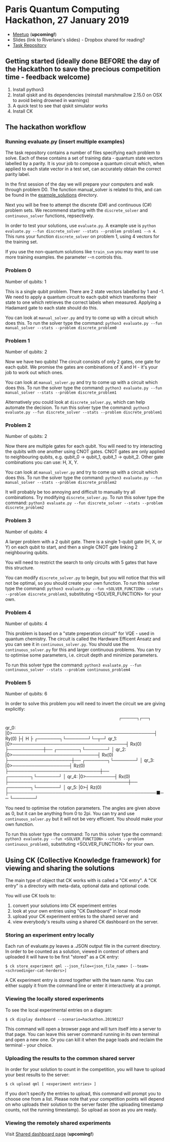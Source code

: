 # Paris Quantum Computing Hackathon, 27 January 2019

* [Meetup](https://www.meetup.com/Paris-Quantum-Computing-Technologies/events/256367871) (**upcoming!**)
* Slides (link to Riverlane's slides) - Dropbox shared for reading?
* [Task Repository](https://github.com/riverlane/paris)

## Getting started (ideally done BEFORE the day of the Hackathon to save the precious competition time - feedback welcome)

1. Install python3
1. Install qiskit and its dependencies (reinstall marshmallow 2.15.0 on OSX to avoid being drowned in warnings)
1. A quick test to see that qiskit simulator works
1. Install CK

## The hackathon workflow

### Running evaluate.py (insert multiple examples)

The task repository contains a number of files specifying each problem to solve. Each of these contains a set of
training data - quantum state vectors labelled by a parity. It is your job to compose a quantum circuit which, when
applied to each state vector in a test set, can accurately obtain the correct parity label.

In the first session of the day we will prepare your computers and walk through problem D0. The function manual_solver
is related to this, and can be found in the
[example_solutions](https://github.com/riverlane/paris/tree/master/example_solutions) directory.

Next you will be free to attempt the discrete (D#) and continuous (C#) problem sets. We recommend starting with the
`discrete_solver` and `continuous_solver` functions, repsectively.

In order to test your solutions, use `evaluate.py`. A example use is `python evaluate.py --fun discrete_solver --stats
--problem problem1 --n 4`. This runs your function `discrete_solver` on problem 1, using 4 vectors for the training set.

If you use the non-quantum solutions like `train_svm` you may want to use more training examples. the parameter --n
controls this.

### Problem 0

Number of qubits: 1

This is a single qubit problem.
There are 2 state vectors labelled by 1 and -1. We need to apply a quantum circuit to each qubit which transforms their
state to one which retrieves the correct labels when measured.
Applying a Hadamard gate to each state should do this.

You can look at `manual_solver.py` and try to come up with a circuit which does this.
To run the solver type the command: `python3 evaluate.py --fun manual_solver --stats --problem discrete_problem0`

### Problem 1

Number of qubits: 2

Now we have two qubits!
The circuit consists of only 2 gates, one gate for each qubit.
We promise the gates are combinations of X and H - it's your job to work out which ones.

You can look at `manual_solver.py` and try to come up with a circuit which does this.
To run the solver type the command: `python3 evaluate.py --fun manual_solver --stats --problem discrete_problem1`

Alternatively you could look at `discrete_solver.py`, which can help automate the decision.
To run this solver type the command: `python3 evaluate.py --fun discrete_solver --stats --problem discrete_problem1`

### Problem 2

Number of qubits: 2

Now there are multiple gates for each qubit. You will need to try interacting the qubits with one another using
CNOT gates.
CNOT gates are only applied to neighbouring qubits, e.g. qubit_0 -> qubit_1, qubit_1 -> qubit_2.
Other gate combinations you can use: H, X, Y.

You can look at `manual_solver.py` and try to come up with a circuit which does this.
To run the solver type the command: `python3 evaluate.py --fun manual_solver --stats --problem discrete_problem2`

It will probably be too annoying and difficult to manually try all combinations. Try modifying `discrete_solver.py`.
To run this solver type the command: `python3 evaluate.py --fun discrete_solver --stats --problem discrete_problem2`

### Problem 3

Number of qubits: 4

A larger problem with a 2 qubit gate.
There is a single 1-qubit gate (H, X, or Y) on each qubit to start, and then a single CNOT gate linking 2
neighbouring qubits.

You will need to restrict the search to only circuits with 5 gates that have this structure.

You can modify `discrete_solver.py` to begin, but you will notice that this will not be optimal, so you should create
your own function.
To run this solver type the command: `python3 evaluate.py --fun <SOLVER_FUNCTION> --stats --problem discrete_problem3`,
substituting <SOLVER_FUNCTION> for your own.

### Problem 4

Number of qubits: 4

This problem is based on a "state preperation circuit" for VQE - used in quantum chemistry.
The circuit is called the Hardware Efficent Ansatz and you can see it in `continuous_solver.py`.
You should use the `continuous_solver.py` for this and larger continuous problems.
You can try to optimise some parameters, i.e. circuit depth and minimize parameters.

To run this solver type the command: `python3 evaluate.py --fun continuous_solver --stats --problem continuous_problem4`

### Problem 5

Number of qubits: 6

In order to solve this problem you will need to invert the circuit we are giving explicitly:

                                                      ┌───────┐┌───┐
qr_0: |0>─────────────────────────────────────────────┤ Ry(0) ├┤ H ├
                                             ┌───────┐└───────┘└─┬─┘
qr_1: |0>────────────────────────────────────┤ Rx(0) ├───────────┼──
                                    ┌───────┐└───────┘           │
qr_2: |0>───────────────────────────┤ Rx(0) ├────────────────────┼──
                           ┌───────┐└───────┘                    │
qr_3: |0>──────────────────┤ Rz(0) ├─────────────────────────────┼──
                  ┌───────┐└───────┘                             │
qr_4: |0>─────────┤ Rx(0) ├──────────────────────────────────────┼──
         ┌───────┐└───────┘                                      │
qr_5: |0>┤ Rz(0) ├───────────────────────────────────────────────■──
         └───────┘

You need to optimise the rotation parameters. The angles are given above as 0, but it can be anything from 0 to 2pi.
You can try and use `continuous_solver.py` but it will not be very efficient. You should make your own function.

To run this solver type the command: To run this solver type the command: `python3 evaluate.py --fun <SOLVER_FUNCTION>
--stats --problem continuous_problem5`, substituting <SOLVER_FUNCTION> for your own.


## Using CK (Collective Knowledge framework) for viewing and sharing the solutions

The main type of object that CK works with is called a "CK entry".
A "CK entry" is a directory with meta-data, optional data and optional code.

You will use CK tools to:
1. convert your solutions into CK experiment entries
1. look at your own entries using "CK Dashboard" in local mode
1. upload your CK experiment entries to the shared server and
1. view everybody's results using a shared CK dashboard on the server.

### Storing an experiment entry locally

Each run of evaluate.py leaves a .JSON output file in the current directory.
In order to be counted as a solution, viewed in context of others and uploaded
it will have to be first "stored" as a CK entry:

```
$ ck store_experiment qml --json_file=<json_file_name> [--team=<schroedinger-cat-herders>]
```

A CK experiment entry is stored together with the team name.
You can either supply it from the command line or enter it interactively at a prompt.

### Viewing the locally stored experiments

To see the local experimental entries on a diagram:
```
$ ck display dashboard --scenario=hackathon.20190127
```
This command will open a browser page and will turn itself into a server to that page.
You can leave this server command running in its own terminal and open a new one.
Or you can kill it when the page loads and reclaim the terminal - your choice.

### Uploading the results to the common shared server

In order for your solution to count in the competition, you will have to upload
your best results to the server:
```
$ ck upload qml [ <experiment entries> ]
```
If you don't specify the entries to upload, this command will prompt you to choose one from a list.
Please note that your competition points will depend on who uploads their solution to the server faster
(the uploading timestamp counts, not the running timestamp). So upload as soon as you are ready.

### Viewing the remotely shared experiments

Visit [Shared dashboard page](http://cknowledge.org/dashboard/hackathon.20190127) (**upcoming!**)
